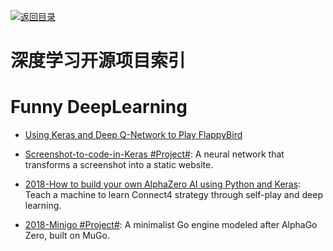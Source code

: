 [![返回目录](https://parg.co/UGo)](https://github.com/wxyyxc1992/Awesome-Reference)

# 深度学习开源项目索引

# Funny DeepLearning

* [Using Keras and Deep Q-Network to Play FlappyBird](https://yanpanlau.github.io/2016/07/10/FlappyBird-Keras.html)

- [Screenshot-to-code-in-Keras #Project#](https://github.com/emilwallner/Screenshot-to-code-in-Keras): A neural network that transforms a screenshot into a static website.

- [2018-How to build your own AlphaZero AI using Python and Keras](https://parg.co/UiX): Teach a machine to learn Connect4 strategy through self-play and deep learning.

- [2018-Minigo #Project#](https://github.com/tensorflow/minigo): A minimalist Go engine modeled after AlphaGo Zero, built on MuGo.
